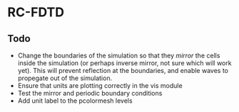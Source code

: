 RC-FDTD
=======

Todo
----
* Change the boundaries of the simulation so that they *mirror* the cells inside the simulation (or perhaps inverse mirror, not sure which will work yet). This will prevent reflection at the boundaries, and enable waves to propegate out of the simulation.
* Ensure that units are plotting correctly in the vis module
* Test the mirror and periodic boundary conditions
* Add unit label to the pcolormesh levels